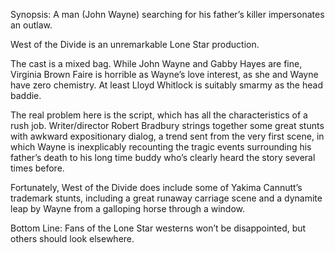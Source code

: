 Synopsis: A man (John Wayne) searching for his father’s killer impersonates an outlaw.

West of the Divide is an unremarkable Lone Star production. 

The cast is a mixed bag.  While John Wayne and Gabby Hayes are fine, Virginia Brown Faire is horrible as Wayne’s love interest, as she and Wayne have zero chemistry.  At least Lloyd Whitlock is suitably smarmy as the head baddie.
 
The real problem here is the script, which has all the characteristics of a rush job.  Writer/director Robert Bradbury strings together some great stunts with awkward expositionary dialog, a trend sent from the very first scene, in which Wayne is inexplicably recounting the tragic events surrounding his father’s death to his long time buddy who’s clearly heard the story several times before.

Fortunately, West of the Divide does include some of Yakima Cannutt’s trademark stunts, including a great runaway carriage scene and a dynamite leap by Wayne from a galloping horse through a window. 

Bottom Line: Fans of the Lone Star westerns won’t be disappointed, but others should look elsewhere.